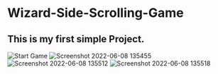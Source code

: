# Wizard-Side-Scrolling-Game

## This is my first simple Project.

![Start Game](https://user-images.githubusercontent.com/98184923/172599816-adbcff5d-e03e-4a09-beaa-4489682b64b5.png)
![Screenshot 2022-06-08 135455](https://user-images.githubusercontent.com/98184923/172599820-aa698556-9c2e-4551-8961-004fe966eb4c.png)
![Screenshot 2022-06-08 135512](https://user-images.githubusercontent.com/98184923/172599825-c3a7ab4e-d563-43eb-a76e-cd300312d27f.png)
![Screenshot 2022-06-08 135518](https://user-images.githubusercontent.com/98184923/172599830-b56bb564-44d9-47d5-935d-bafbbdf590d0.png)
